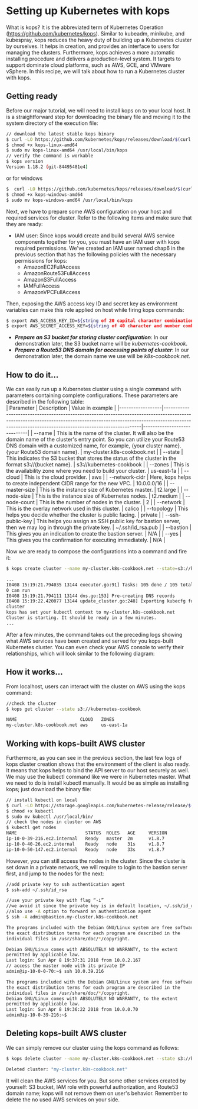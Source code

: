 # Setting up Kubernetes with kops
What is kops? It is the abbreviated term of Kubernetes Operation (https://github.com/kubernetes/kops). Similar to kubeadm, minikube, and kubespray, kops reduces the heavy
duty of building up a Kubernetes cluster by ourselves. It helps in creation, and provides an 
interface to users for managing the clusters. Furthermore, kops achieves a more automatic 
installing procedure and delivers a production-level system. It targets to support dominate 
cloud platforms, such as AWS, GCE, and VMware vSphere. In this recipe, we will talk 
about how to run a Kubernetes cluster with kops.


## Getting ready
Before our major tutorial, we will need to install kops on to your local host. It is a 
straightforward step for downloading the binary file and moving it to the system directory 
of the execution file:


```bash
// download the latest stable kops binary
$ curl -LO https://github.com/kubernetes/kops/releases/download/$(curl -s https://api.github.com/repos/kubernetes/kops/releases/latest | grep tag_name | cut -d '"' -f 4)/kops-linux-amd64
$ chmod +x kops-linux-amd64
$ sudo mv kops-linux-amd64 /usr/local/bin/kops
// verify the command is workable
$ kops version
Version 1.18.2 (git-84495481e4)
```
or  for windows

```bash
$  curl -LO https://github.com/kubernetes/kops/releases/download/$(curl -s https://api.github.com/repos/kubernetes/kops/releases/latest | grep tag_name | cut -d '"' -f 4)/kops-windows-amd64
$ chmod +x kops-windows-amd64
$ sudo mv kops-windows-amd64 /usr/local/bin/kops
```

Next, we have to prepare some AWS configuration on your host and required services for 
cluster. Refer to the following items and make sure that they are ready:

-  IAM user: Since kops would create and build several AWS service components
together for you, you must have an IAM user with kops required permissions.
We've created an IAM user named chap6 in the previous section that has the
following policies with the necessary permissions for kops:
   - AmazonEC2FullAccess
   - AmazonRoute53FullAccess
   - AmazonS3FullAccess
   - IAMFullAccess
   - AmazonVPCFullAccess  
   
Then, exposing the AWS access key ID and secret key as environment variables
can make this role applied on host while firing kops commands:
```bash
$ export AWS_ACCESS_KEY_ID=${string of 20 capital character combination}
$ export AWS_SECRET_ACCESS_KEY=${string of 40 character and number combination}
```

-  ***Prepare an S3 bucket for storing cluster configuration***: In our demonstration later, the S3 bucket name will be *kubernetes-cookbook*.
-  ***Prepare a Route53 DNS domain for accessing points of cluster***: In our demonstration later, the domain name we use will be *k8s-cookbook.net*.

## How to do it...
We can easily run up a Kubernetes cluster using a single command with parameters containing complete configurations. These parameters are described in the following table:  
| Parameter        | Description                                                                                                                                                                                                                    | Value in example            |
|------------------|--------------------------------------------------------------------------------------------------------------------------------------------------------------------------------------------------------------------------------|-----------------------------|
| --name           | This is the name of the cluster. It will also be the domain name of the cluster's entry point. So you can utilize your Route53 DNS domain with a customized name, for example, {your cluster name}.{your Route53 domain name}. | my-cluster.k8s-cookbook.net |
| --state          | This indicates the S3 bucket that stores the status of the cluster in the format s3://{bucket name}.                                                                                                                           | s3://kubernetes-cookbook    |
| --zones          | This is the availability zone where you need to build your cluster.                                                                                                                                                            | us-east-1a                  |
| --cloud          | This is the cloud provider.                                                                                                                                                                                                    | aws                         |
| --network-cidr   | Here, kops helps to create independent CIDR range for the new VPC.                                                                                                                                                             | 10.0.0.0/16                 |
| --master-size    | This is the instance size of Kubernetes master.                                                                                                                                                                                | t2.large                    |
| --node-size      | This is the instance size of Kubernetes nodes.                                                                                                                                                                                 | t2.medium                   |
| --node-count     | This is the number of nodes in the cluster.                                                                                                                                                                                    | 2                           |
| --network        | This is the overlay network used in this cluster.                                                                                                                                                                              | calico                      |
| --topology       | This helps you decide whether the cluster is public facing.                                                                                                                                                                    | private                     |
| --ssh-public-key | This helps you assign an SSH public key for bastion server, then we may log in through the private key.                                                                                                                        | ~/.ssh/id_rsa.pub           |
| --bastion        | This gives you an indication to create the bastion server.                                                                                                                                                                     | N/A                         |
| --yes            | This gives you the confirmation for executing immediately.                                                                                                                                                                     | N/A                         |

Now we are ready to compose the configurations into a command and fire it:

```bash
$ kops create cluster --name my-cluster.k8s-cookbook.net --state=s3://kubernetes-cookbook --zones us-east-1a --cloud aws --network-cidr 10.0.0.0/16 --master-size t2.large --node-size t2.medium --node-count 2 --networking calico --topology private --ssh-public-key ~/.ssh/id_rsa.pub --bastion --yes

...
I0408 15:19:21.794035 13144 executor.go:91] Tasks: 105 done / 105 total;
0 can run
I0408 15:19:21.794111 13144 dns.go:153] Pre-creating DNS records
I0408 15:19:22.420077 13144 update_cluster.go:248] Exporting kubecfg for
cluster
kops has set your kubectl context to my-cluster.k8s-cookbook.net
Cluster is starting. It should be ready in a few minutes.
...
```

After a few minutes, the command takes out the preceding logs showing what AWS services have been created and served for you kops-built Kubernetes cluster. You can even check your AWS console to verify their relationships, which will look similar to the following diagram:

## How it works...
From localhost, users can interact with the cluster on AWS using the kops command:
```bash
//check the cluster
$ kops get cluster --state s3://kubernetes-cookbook

NAME                        CLOUD   ZONES
my-cluster.k8s-cookbook.net aws     us-east-1a
```

## Working with kops-built AWS cluster
Furthermore, as you can see in the previous section, the last few logs of kops cluster 
creation shows that the environment of the client is also ready. It means that kops helps to 
bind the API server to our host securely as well. We may use the kubectl command like 
we were in Kubernetes master. What we need to do is install kubectl manually. It would be 
as simple as installing kops; just download the binary file:
```bash
// install kubectl on local
$ curl -LO https://storage.googleapis.com/kubernetes-release/release/$(curl -s https://storage.googleapis.com/kubernetes-release/release/stable.txt)/bin/linux/amd64/kubectl
$ chmod +x kubectl
$ sudo mv kubectl /usr/local/bin/
// check the nodes in cluster on AWS
$ kubectl get nodes
NAME                          STATUS  ROLES   AGE     VERSION
ip-10-0-39-216.ec2.internal   Ready   master  2m      v1.8.7
ip-10-0-40-26.ec2.internal    Ready   node    31s     v1.8.7
ip-10-0-50-147.ec2.internal   Ready   node    33s     v1.8.7
```
However, you can still access the nodes in the cluster. Since the cluster is set down in a private network, we will require to login to the bastion server first, and jump to the nodes
for the next:

```bash
//add private key to ssh authentication agent
$ ssh-add ~/.ssh/id_rsa

//use your private key with flag “-i”
//we avoid it since the private key is in default location, ~/.ssh/id_rsa
//also use -A option to forward an authentication agent
$ ssh -A admin@bastion.my-cluster.k8s-cookbook.net

The programs included with the Debian GNU/Linux system are free software;
the exact distribution terms for each program are described in the
individual files in /usr/share/doc/*/copyright.

Debian GNU/Linux comes with ABSOLUTELY NO WARRANTY, to the extent
permitted by applicable law.
Last login: Sun Apr 8 19:37:31 2018 from 10.0.2.167
// access the master node with its private IP
admin@ip-10-0-0-70:~$ ssh 10.0.39.216

The programs included with the Debian GNU/Linux system are free software;
the exact distribution terms for each program are described in the
individual files in /usr/share/doc/*/copyright.
Debian GNU/Linux comes with ABSOLUTELY NO WARRANTY, to the extent
permitted by applicable law.
Last login: Sun Apr 8 19:36:22 2018 from 10.0.0.70
admin@ip-10-0-39-216:~$
```

## Deleting kops-built AWS cluster
We can simply remove our cluster using the kops command as follows:
```bash
$ kops delete cluster --name my-cluster.k8s-cookbook.net --state s3://kubernetes-cookbook --yes

Deleted cluster: "my-cluster.k8s-cookbook.net"
```

It will clean the AWS services for you. But some other services created by yourself: S3 bucket, IAM role with powerful authorization, and Route53 domain name; kops will not
remove them on user's behavior. Remember to delete the no used AWS services on your side.
